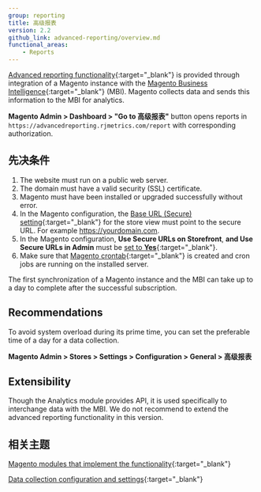 ```yaml
---
group: reporting
title: 高级报表
version: 2.2
github_link: advanced-reporting/overview.md
functional_areas:
    - Reports
---
```


[Advanced reporting functionality]{:target="_blank"} is provided through integration of a Magento instance with the [Magento Business Intelligence]{:target="_blank"} (MBI).
Magento collects data and sends this information to the MBI for analytics.
 
**Magento Admin > Dashboard > "Go to 高级报表"** button opens reports in  `https://advancedreporting.rjmetrics.com/report` with corresponding authorization.
 
## 先决条件

1. The website must run on a public web server.
2. The domain must have a valid security (SSL) certificate.
3. Magento must have been installed or upgraded successfully without error.
4. In the Magento configuration, the [Base URL (Secure) setting][base url]{:target="_blank"} for the store view must point to the secure URL. For example https://yourdomain.com.
5. In the Magento configuration, **Use Secure URLs on Storefront**, **and Use Secure URLs in Admin** must be [set to **Yes**]{:target="_blank"}.
6. Make sure that [Magento crontab]{:target="_blank"} is created and cron jobs are running on the installed server.


<div class="bs-callout bs-callout-info" markdown="1">
The first synchronization of a Magento instance and the MBI can take up to a day to complete after the successful subscription.
</div>

## Recommendations

To avoid system overload during its prime time, you can set the preferable time of a day for a data collection.

**Magento Admin > Stores > Settings > Configuration > General > 高级报表**

## Extensibility

Though the Analytics module provides API, it is used specifically to interchange data with the MBI. We do not recommend to extend the advanced reporting functionality in this version.


## 相关主题

[Magento modules that implement the functionality][modules]{:target="_blank"}

[Data collection configuration and settings][collection]{:target="_blank"}


<!-- LINK DEFINITIONS -->

[modules]: modules.html
[collection]: data-collection.html

[Advanced reporting functionality]: http://docs.magento.com/m2/ce/user_guide/reports/advanced-reporting.html
[base url]: http://docs.magento.com/m2/ce/user_guide/stores/store-urls.html
[Magento Business Intelligence]: https://magento.com/products/business-intelligence
[Magento crontab]: http://devdocs.magento.com/guides/v2.2/config-guide/cli/config-cli-subcommands-cron.html
[set to **Yes**]: http://docs.magento.com/m2/ce/user_guide/Resources/Images/config-general-web-base-urls-secure.png